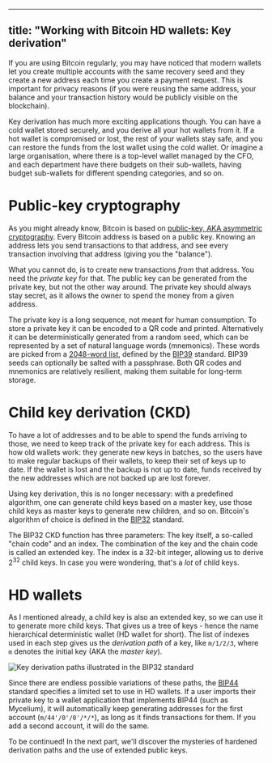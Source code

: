 --------------------------------------------------------
title: "Working with Bitcoin HD wallets: Key derivation"
--------------------------------------------------------

If you are using Bitcoin regularly, you may have noticed that modern wallets let you
create multiple accounts with the same recovery seed and they create a new address
each time you create a payment request. This is important for privacy reasons
(if you were reusing the same address, your balance and your transaction
history would be publicly visible on the blockchain).

Key derivation has much more exciting applications though. You can have a cold
wallet stored securely, and you derive all your hot wallets from it. If a hot wallet
is compromised or lost, the rest of your wallets stay safe, and you can restore the funds
from the lost wallet using the cold wallet. Or imagine a large organisation, where
there is a top-level wallet managed by the CFO, and each department have there budgets
on their sub-wallets, having budget sub-wallets for different spending categories, and so on.

<!-- TEASER -->

# Public-key cryptography
As you might already know, Bitcoin is based on [public-key, AKA asymmetric cryptography][1]. 
Every Bitcoin address is based on a public key. Knowing an address lets you send
transactions to that address, and see every transaction involving that address 
(giving you the "balance"). 

What you cannot do, is to create new transactions *from* that address. You need the
*private key* for that. The public key can be generated from the private key, but not
the other way around. The private key should always stay secret, as it allows the owner
to spend the money from a given address.

The private key is a long sequence, not meant for human consumption. To store a private
key it can be encoded to a QR code and printed. Alternatively it can be deterministically
generated from a random seed, which can be represented by a set of natural language words
(mnemonics). These words are picked from a [2048-word list][6], defined by the [BIP39][5] standard.
BIP39 seeds can optionally be salted with a passphrase. Both QR codes and mnemonics are relatively
resilient, making them suitable for long-term storage.

# Child key derivation (CKD)
To have a lot of addresses and to be able to spend the funds arriving to those,
we need to keep track of the private key for each address. This is how old
wallets work: they generate new keys in batches, so the users have to make
regular backups of their wallets, to keep their set of keys up to date. If the wallet
is lost and the backup is not up to date, funds received by the new addresses
which are not backed up are lost forever.

Using key derivation, this is no longer necessary: with a predefined algorithm,
one can generate child keys based on a master key, use those child keys as master
keys to generate new children, and so on. Bitcoin's algorithm of choice is defined 
in the [BIP32][2] standard.

The BIP32 CKD function has three parameters: The key itself, a so-called "chain code"
and an index. The combination of the key and the chain code is called an extended key.
The index is a 32-bit integer, allowing us to derive 2<sup>32</sup> child keys.
In case you were wondering, that's a *lot* of child keys.

# HD wallets
As I mentioned already, a child key is also an extended key, so we can use it to generate
more child keys. That gives us a tree of keys - hence the name
hierarchical deterministic wallet (HD wallet for short). The list of indexes
used in each step gives us the *derivation path* of a key, like `m/1/2/3`, where `m`
denotes the initial key (AKA the *master key*).

![Key derivation paths illustrated in the BIP32 standard](https://github.com/bitcoin/bips/raw/master/bip-0032/derivation.png)

Since there are endless possible variations of these paths, the [BIP44][4] standard
specifies a limited set to use in HD wallets. If a user imports their private key to a
wallet application that implements BIP44 (such as Mycelium), it will automatically
keep generating addresses for the first account (`m/44'/0'/0'/*/*`), as long as it
finds transactions for them. If you add a second account, it will do the same. 

To be continued! In the next part, we'll discover the mysteries of hardened derivation paths
and the use of extended public keys.

[1]: https://en.wikipedia.org/wiki/Public-key_cryptography
[2]: https://github.com/bitcoin/bips/blob/master/bip-0032.mediawiki
[3]: http://bip32.org/
[4]: https://github.com/bitcoin/bips/blob/master/bip-0044.mediawiki
[5]: https://github.com/bitcoin/bips/blob/master/bip-0039.mediawiki
[6]: https://github.com/bitcoin/bips/blob/master/bip-0039/bip-0039-wordlists.md
